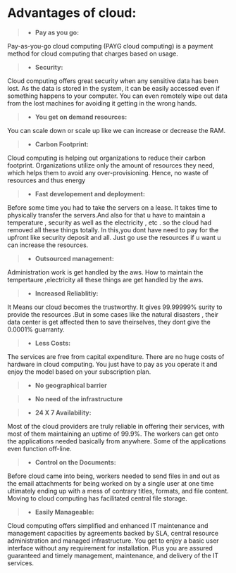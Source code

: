 # Advantages of cloud:
> + **Pay as you go:**

Pay-as-you-go cloud computing (PAYG cloud computing) is a payment method for cloud computing that charges based on usage.
> + **Security:**

Cloud computing offers great security when any sensitive data has been lost. As the data is stored in the system, it can be easily accessed even if something happens to your computer. You can even remotely wipe out data from the lost machines for avoiding it getting in the wrong hands.


> + **You get on demand resources:**

You can scale down or scale up like we can increase or decrease the RAM.

> + **Carbon Footprint:**

Cloud computing is helping out organizations to reduce their carbon footprint. Organizations utilize only the amount of resources they need, which helps them to avoid any over-provisioning. Hence, no waste of resources and thus energy

> + **Fast developement and deployment:**

Before some time you had to take the servers on a lease. It takes time to physically transfer the servers.And also for that u have to maintain a temperature , security as well as the electricity , etc . so the cloud had removed all these things totally.
In this,you dont have need to pay for the upfront like security deposit and all. Just go use the resources if u want u can increase the resources.

> + **Outsourced management:**

Administration work is get handled by the aws.
How to maintain the tempertaure ,electricity all these things are get handled by the aws.


> + **Increased Reliablitiy:**

It Means our cloud becomes the trustworthy. It gives 99.99999% surity to provide the resources .But in some cases like the natural disasters , their data center is get affected then to save theirselves, they dont give the 0.0001% guarranty.


> + **Less Costs:**

The services are free from capital expenditure. There are no huge costs of hardware in cloud computing. You just have to pay as you operate it and enjoy the model based on your subscription plan.

> + **No geographical barrier**

> + **No need of the infrastructure**

> + **24 X 7 Availability:**

Most of the cloud providers are truly reliable in offering their services, with most of them maintaining an uptime of 99.9%. The workers can get onto the applications needed basically from anywhere. Some of the applications even function off-line.

> + **Control on the Documents:**

Before cloud came into being, workers needed to send files in and out as the email attachments for being worked on by a single user at one time ultimately ending up with a mess of contrary titles, formats, and file content. Moving to cloud computing has facilitated central file storage.

> + **Easily Manageable:**

Cloud computing offers simplified and enhanced IT maintenance and management capacities by agreements backed by SLA, central resource administration and managed infrastructure. You get to enjoy a basic user interface without any requirement for installation. Plus you are assured guaranteed and timely management, maintenance, and delivery of the IT services.
